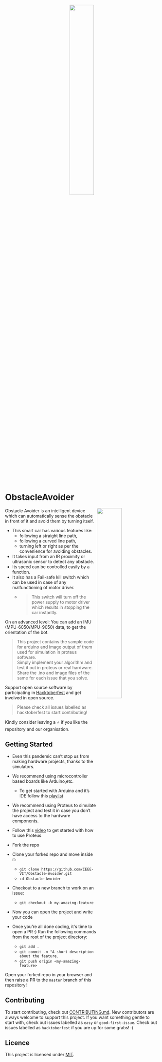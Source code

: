 <p align="center"><img width="40%" src="https://files.ieeevit.org/Hacktoberfest-23/Obstacle%20Avoider.png"/></p>  

# ObstacleAvoider #  
<img align="right" width="40%" src="https://hackster.imgix.net/uploads/attachments/1165785/_3hqEPWtb1C.blob?auto=compress%2Cformat&w=900&h=675&fit=min">  
Obstacle Avoider is an intelligent device which can automatically sense the obstacle in front of it and avoid them by turning itself.   

- This smart car has various features like:
  - following a straight line path,
  - following a curved line path,
  - turning left or right as per the convenience for avoiding obstacles.
- It takes input from an IR proximity or ultrasonic sensor to detect any obstacle.  
- Its speed can be controlled easily by a function.    
- It also has a Fail-safe kill switch which can be used in case of any malfunctioning of motor driver.
  - >This switch will turn off the power supply to motor driver which results in stopping the car instantly.      

On an advanced level:
You can add an IMU (MPU-6050/MPU-9050) data, to get the orientation of the bot.
   
> This project contains the sample code for arduino and image output of them used for simulation in proteus software.  
> Simply implement your algorithm and test it out in proteus or real hardware.
> Share the .ino and image files of the same for each issue that you solve.

Support open source software by participating in [Hacktoberfest](https://hacktoberfest.digitalocean.com) and get involved in open source.

> Please check all issues labelled as hacktoberfest to start contributing!

Kindly consider leaving a ⭐ if you like the repository and our organisation.


## Getting Started ##  
- Even this pandemic can’t stop us from making hardware projects, thanks to the simulators. 
- We recommend using microcontroller based boards like Arduino,etc.
  - To get started with Arduino and it’s IDE follow this [playlist](https://www.youtube.com/watch?v=EdXQUEMOfgU&list=PLPK2l9Knytg5s2dk8V09thBmNl2g5pRSr)
- We recommend using Proteus to simulate the project and test it in case you don’t have access to the hardware components.
- Follow this [video](https://www.youtube.com/watch?v=A2KrMkxZQmw) to get started with how to use Proteus  
  
- Fork the repo
- Clone your forked repo and move inside it:
  - `git clone https://github.com/IEEE-VIT/Obstacle-Avoider.git`
  - `cd Obstacle-Avoider`
- Checkout to a new branch to work on an issue:
  - `git checkout -b my-amazing-feature`
- Now you can open the project and write your code
- Once you're all done coding, it's time to open a PR :) Run the following commands from the root of the project directory:
  - `git add .`
  - `git commit -m "A short description about the feature.`
  - `git push origin <my-amazing-feature>`  
  
Open your forked repo in your browser and then raise a PR to the `master` branch of this repository!

## Contributing ##  
To start contributing, check out [CONTRIBUTING.md](https://github.com/IEEE-VIT/Obstacle-Avoider/blob/master/CONTRIBUTING.md). New contributors are always welcome to support this project. If you want something gentle to start with, check out issues labelled as `easy` or `good-first-issue`. Check out issues labelled as `hacktoberfest` if you are up for some grabs! :)  
## Licence ##  
This project is licensed under [MIT](https://github.com/IEEE-VIT/Obstacle-Avoider/blob/master/LICENSE).
